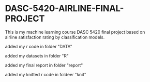 # DASC-5420-AIRLINE-FINAL-PROJECT
This is my machine learning course DASC 5420 final project based on airline satisfaction rating by classification models.

added my r code in folder "DATA"

added my datasets in folder "R"

added my final report in folder "report"

added my knitted r code in foldeer "knit"
